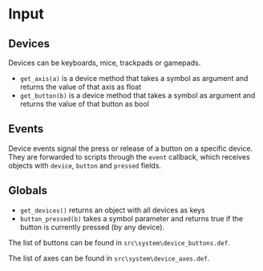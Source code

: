 # Input

## Devices
Devices can be keyboards, mice, trackpads or gamepads.
* `get_axis(a)` is a device method that takes a symbol as argument and returns the value of that axis as float
* `get_button(b)` is a device method that takes a symbol as argument and returns the value of that button as bool

## Events
Device events signal the press or release of a button on a specific device. They are forwarded to scripts through the `event` callback, which receives objects with `device`, `button` and `pressed` fields.

## Globals
* `get_devices()` returns an object with all devices as keys
* `button_pressed(b)` takes a symbol parameter and returns true if the button is currently pressed (by any device).

The list of buttons can be found in `src\system\device_buttons.def`.

The list of axes can be found in `src\system\device_axes.def`.
